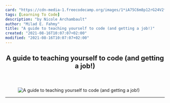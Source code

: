 ```yaml
---
card: "https://cdn-media-1.freecodecamp.org/images/1*iA75C6m8p12rG24V2fgm4w.jpeg"
tags: [Learning To Code]
description: "by Nicole Archambault"
author: "Milad E. Fahmy"
title: "A guide to teaching yourself to code (and getting a job!)"
created: "2021-08-16T10:07:07+02:00"
modified: "2021-08-16T10:07:07+02:00"
---
```

<div class="site-wrapper">
<main id="site-main" class="site-main outer">
<div class="inner">
<article class="post-full post tag-learning-to-code tag-web-development tag-careers tag-self-improvement tag-tech ">
<header class="post-full-header">
<h1 class="post-full-title">A guide to teaching yourself to code (and getting a job!)</h1>
</header>
<figure class="post-full-image">
<picture>
<source media="(max-width: 700px)" sizes="1px" srcset="data:image/gif;base64,R0lGODlhAQABAIAAAAAAAP///yH5BAEAAAAALAAAAAABAAEAAAIBRAA7 1w">
<source media="(min-width: 701px)" sizes="(max-width: 800px) 400px,
(max-width: 1170px) 700px,
1400px" srcset="https://cdn-media-1.freecodecamp.org/images/1*iA75C6m8p12rG24V2fgm4w.jpeg 300w,
https://cdn-media-1.freecodecamp.org/images/1*iA75C6m8p12rG24V2fgm4w.jpeg 600w,
https://cdn-media-1.freecodecamp.org/images/1*iA75C6m8p12rG24V2fgm4w.jpeg 1000w,
https://cdn-media-1.freecodecamp.org/images/1*iA75C6m8p12rG24V2fgm4w.jpeg 2000w">
<img onerror="this.style.display='none'" src="https://cdn-media-1.freecodecamp.org/images/1*iA75C6m8p12rG24V2fgm4w.jpeg" alt="A guide to teaching yourself to code (and getting a job!)">
</picture>
</figure>
<section class="post-full-content">
<div class="post-content medium-migrated-article">
</div>
<hr>
</section>
</article>
</div>
</main>
</div>
<!-- Google Tag Manager (noscript) -->
<!-- End Google Tag Manager (noscript) -->
